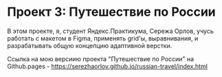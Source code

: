 # Проект 3: Путешествие по России

В этом проекте, я, студент Яндекс.Практикума, Сережа Орлов, учусь работать с макетом в Figma,
применять grid'ы, выравнивания, и разрабатывать общую концепцию адаптивной верстки.


Ссылка на мою версиию проекта "Путешествие по России" на Github.pages - https://serezhaorlov.github.io/russian-travel/index.html

